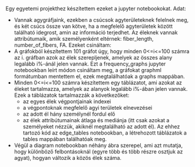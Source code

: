 Egy egyetemi projekthez készítettem ezeket a jupyter notebookokat. 
Adat:
- Vannak agygráfjaink, ezekben a csúcsok agyterületeknek felelnek meg, és két csúcs össze van kötve, ha a megfelelő agyterületek között található idegrost, amin az információ terjedhet. Az éleknek vannak attribútumaik, amik személyenként eltérnek: fiber_length, number_of_fibers, FA. 
Ezeket csináltam:
- A gráfokból készítettem 101 gráfot úgy, hogy minden 0<=i<=100 számra az i. gráfban azok az élek szerepljenek, amelyek az összes alany legalább i%-ánál jelen vannak. Ezt a frequency_graphs jupyter notebookban leírt módon csináltam meg, a gráfokat graphml formátumban mentettem el, ezek megtalálhatóak a graphs mappában.
- Minden 0<=i<=100 számra készítettem egy táblázatot, ami azokat az éleket tartalmazza, amelyek az alanyok legalább i%-ában jelen vannak. Ezek a táblázatok tartalmazzák a következőket:
  -  az egyes élek végpontjainak indexei
  -  a végpontoknak megfelelő agyi területek elnevezései
  -  az adott él hány személynél fordul elő 
  -  az élek attribútumainak átlaga és mediánja (itt csak azokat a személyeket nézzük, akiknél megtalálható az adott él).
Az ehhez tartozó kód az edge_tables notebookban, a létrehozott táblázatok a tables mappában találhatóak meg.
- Végül a diagram notebookban néhány ábra szerepel, ami azt mutatja, hogy különböző felbontásoknál (egyre több és több részre osztjuk az agyat), hogyan változik a közös élek száma.

